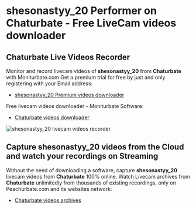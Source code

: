 # shesonastyy_20 Performer on Chaturbate - Free LiveCam videos downloader

## Chaturbate Live Videos Recorder

Monitor and record livecam videos of **shesonastyy_20** from **Chaturbate** with Moniturbate.com
Get a premium trial for free by just and only registering with your Email address:
* [shesonastyy_20 Premium videos downloader](https://moniturbate.com/request-demo-licence-key.html)

Free livecam videos downloader - Moniturbate Software:
* [Chaturbate videos downloader](https://moniturbate.com/moniturbate-download-software.html)

![shesonastyy_20 livecam videos recorder](https://peachurnet.com/templates/moniturbate-software.png)


## Capture shesonastyy_20 videos from the Cloud and watch your recordings on Streaming

Without the need of downloading a software, capture **shesonastyy_20** livecam videos from **Chaturbate** 100% online.
Watch Livecam archives from **Chaturbate** unlimitedly from thousands of existing recordings, only on Peachurbate.com and its websites network:
* [Chaturbate videos archives](https://peachurnet.com/)